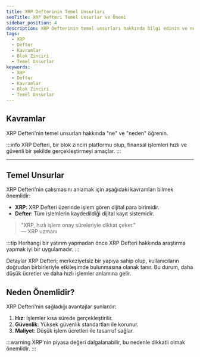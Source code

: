 ```yaml
---
title: XRP Defterinin Temel Unsurları
seoTitle: XRP Defteri Temel Unsurlar ve Önemi
sidebar_position: 4
description: XRP Defterinin temel unsurları hakkında bilgi edinin ve neden önemli olduklarını keşfedin.
tags: 
  - XRP
  - Defter
  - Kavramlar
  - Blok Zinciri
  - Temel Unsurlar
keywords: 
  - XRP
  - Defter
  - Kavramlar
  - Blok Zinciri
  - Temel Unsurlar
---
```


## Kavramlar

XRP Defteri'nin temel unsurları hakkında "ne" ve "neden" öğrenin.

:::info
XRP Defteri, bir blok zinciri platformu olup, finansal işlemleri hızlı ve güvenli bir şekilde gerçekleştirmeyi amaçlar.
:::

---

## Temel Unsurlar

XRP Defteri'nin çalışmasını anlamak için aşağıdaki kavramları bilmek önemlidir:

- **XRP**: XRP Defteri üzerinde işlem gören dijital para birimidir.
- **Defter**: Tüm işlemlerin kaydedildiği dijital kayıt sistemidir.

> "XRP, hızlı işlem onay süreleriyle dikkat çeker."  
> — XRP uzmanı

:::tip
Herhangi bir yatırım yapmadan önce XRP Defteri hakkında araştırma yapmak iyi bir uygulamadır.
:::


Detaylar
XRP Defteri; merkeziyetsiz bir yapıya sahip olup, kullanıcıların doğrudan birbirleriyle etkileşimde bulunmasına olanak tanır. Bu durum, daha düşük ücretler ve daha hızlı işlemler anlamına gelir.


## Neden Önemlidir?

XRP Defteri'nin sağladığı avantajlar şunlardır:

1. **Hız**: İşlemler kısa sürede gerçekleştirilir.
2. **Güvenlik**: Yüksek güvenlik standartları ile korunur.
3. **Maliyet**: Düşük işlem ücretleri ile tasarruf sağlar.

:::warning
XRP'nin piyasa değeri dalgalanabilir, bu nedenle dikkatli olmak önemlidir.
:::

